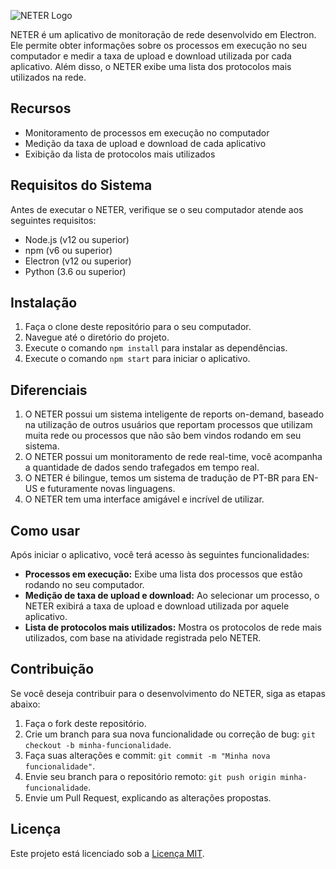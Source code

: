 ![NETER Logo](https://i.imgur.com/p36jejQ.png)

NETER é um aplicativo de monitoração de rede desenvolvido em Electron. Ele permite obter informações sobre os processos em execução no seu computador e medir a taxa de upload e download utilizada por cada aplicativo. Além disso, o NETER exibe uma lista dos protocolos mais utilizados na rede.

## Recursos

- Monitoramento de processos em execução no computador
- Medição da taxa de upload e download de cada aplicativo
- Exibição da lista de protocolos mais utilizados

## Requisitos do Sistema

Antes de executar o NETER, verifique se o seu computador atende aos seguintes requisitos:

- Node.js (v12 ou superior)
- npm (v6 ou superior)
- Electron (v12 ou superior)
- Python (3.6 ou superior)

## Instalação

1. Faça o clone deste repositório para o seu computador.
2. Navegue até o diretório do projeto.
3. Execute o comando `npm install` para instalar as dependências.
4. Execute o comando `npm start` para iniciar o aplicativo.

## Diferenciais

1. O NETER possui um sistema inteligente de reports on-demand, baseado na utilização de outros usuários que reportam processos que utilizam muita rede ou processos que não são bem vindos rodando em seu sistema.
2. O NETER possui um monitoramento de rede real-time, você acompanha a quantidade de dados sendo trafegados em tempo real.
3. O NETER é bilingue, temos um sistema de tradução de PT-BR para EN-US e futuramente novas linguagens.
4. O NETER tem uma interface amigável e incrível de utilizar.


## Como usar

Após iniciar o aplicativo, você terá acesso às seguintes funcionalidades:

- **Processos em execução:** Exibe uma lista dos processos que estão rodando no seu computador.
- **Medição de taxa de upload e download:** Ao selecionar um processo, o NETER exibirá a taxa de upload e download utilizada por aquele aplicativo.
- **Lista de protocolos mais utilizados:** Mostra os protocolos de rede mais utilizados, com base na atividade registrada pelo NETER.

## Contribuição

Se você deseja contribuir para o desenvolvimento do NETER, siga as etapas abaixo:

1. Faça o fork deste repositório.
2. Crie um branch para sua nova funcionalidade ou correção de bug: `git checkout -b minha-funcionalidade`.
3. Faça suas alterações e commit: `git commit -m "Minha nova funcionalidade"`.
4. Envie seu branch para o repositório remoto: `git push origin minha-funcionalidade`.
5. Envie um Pull Request, explicando as alterações propostas.

## Licença

Este projeto está licenciado sob a [Licença MIT](LICENSE).
